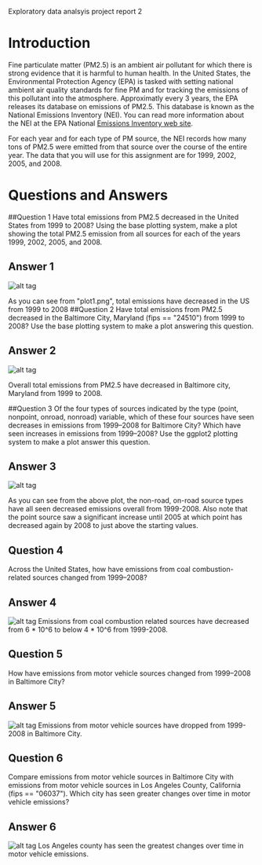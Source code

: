 Exploratory data analsyis project report 2

# Introduction
Fine particulate matter (PM2.5) is an ambient air pollutant for which there is strong evidence that it is harmful to human health. In the United States, the Environmental Protection Agency (EPA) is tasked with setting national ambient air quality standards for fine PM and for tracking the emissions of this pollutant into the atmosphere. Approximatly every 3 years, the EPA releases its database on emissions of PM2.5. This database is known as the National Emissions Inventory (NEI). You can read more information about the NEI at the EPA National [Emissions Inventory web site](http://www.epa.gov/ttn/chief/eiinformation.html).

For each year and for each type of PM source, the NEI records how many tons of PM2.5 were emitted from that source over the course of the entire year. The data that you will use for this assignment are for 1999, 2002, 2005, and 2008.

# Questions and Answers
##Question 1
Have total emissions from PM2.5 decreased in the United States from 1999 to 2008? Using the base plotting system, make a plot showing the total PM2.5 emission from all sources for each of the years 1999, 2002, 2005, and 2008.
## Answer 1
![alt tag](https://github.com/srifilter/Project-2-Exploratory-Data-Analysis-/blob/master/plot1.png)

 As you can see from "plot1.png", total emissions have decreased in the US from 1999 to 2008
 ##Question 2
 Have total emissions from PM2.5 decreased in the Baltimore City, Maryland (fips == "24510") from 1999 to 2008? Use the base plotting system to make a plot answering this question.
 ## Answer 2
![alt tag](https://github.com/srifilter/Project-2-Exploratory-Data-Analysis-/blob/master/plot2.png)

Overall total emissions from PM2.5 have decreased in Baltimore city, Maryland from 1999 to 2008.

##Question 3
Of the four types of sources indicated by the type (point, nonpoint, onroad, nonroad) variable, which of these four sources have seen decreases in emissions from 1999–2008 for Baltimore City? Which have seen increases in emissions from 1999–2008? Use the ggplot2 plotting system to make a plot answer this question.
## Answer 3
![alt tag](https://github.com/srifilter/Project-2-Exploratory-Data-Analysis-/blob/master/plot3.png)

As you can see from the above plot, the non-road, on-road source types have all seen decreased emissions overall from 1999-2008. Also note that the point source saw a significant increase until 2005 at which point has decreased again by 2008 to just above the starting values.

## Question 4
Across the United States, how have emissions from coal combustion-related sources changed from 1999–2008?
## Answer 4
![alt tag](https://github.com/srifilter/Project-2-Exploratory-Data-Analysis-/blob/master/plot4.png)
Emissions from coal combustion related sources have decreased from 6 * 10^6 to below 4 * 10^6 from 1999-2008.

## Question 5
How have emissions from motor vehicle sources changed from 1999–2008 in Baltimore City?
## Answer 5
![alt tag](https://github.com/srifilter/Project-2-Exploratory-Data-Analysis-/blob/master/plot5.png)
Emissions from motor vehicle sources have dropped from 1999-2008 in Baltimore City.

## Question 6
Compare emissions from motor vehicle sources in Baltimore City with emissions from motor vehicle sources in Los Angeles County, California (fips == "06037"). Which city has seen greater changes over time in motor vehicle emissions?
## Answer 6
![alt tag](https://github.com/srifilter/Project-2-Exploratory-Data-Analysis-/blob/master/plot6.png)
Los Angeles county has seen the greatest changes over time in motor vehicle emissions.








